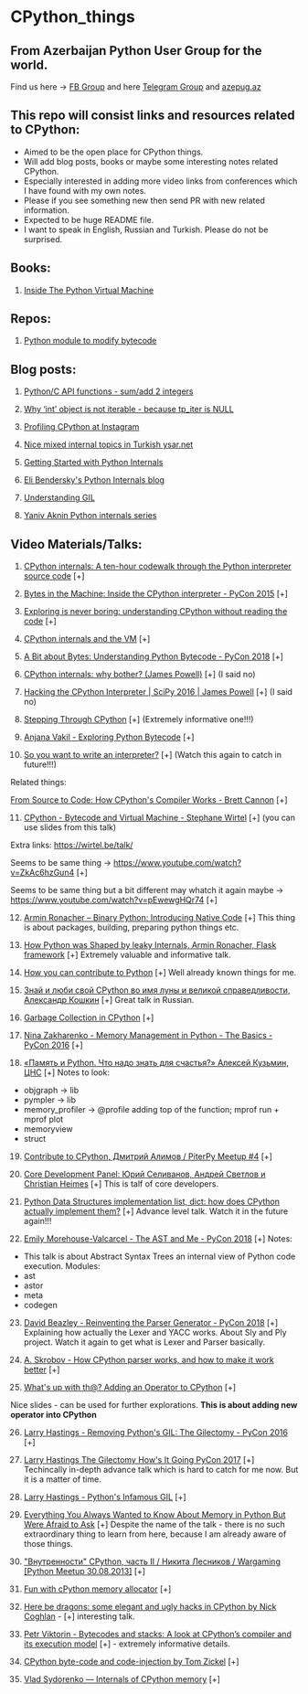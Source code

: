 # CPython_things
## From Azerbaijan Python User Group for the world.
Find us here -> [FB Group](https://www.facebook.com/groups/python.az/) 
and here [Telegram Group](https://t.me/azepug)
and [azepug.az](https://azepug.az/)

## This repo will consist links and resources related to CPython:
* Aimed to be the open place for CPython things.
* Will add blog posts, books or maybe some interesting notes related CPython.
* Especially interested in adding more video links from conferences which I have found with my own notes.
* Please if you see something new then send PR with new related information.
* Expected to be huge README file.
* I want to speak in English, Russian and Turkish. Please do not be surprised.

## Books:
1. [Inside The Python Virtual Machine](https://leanpub.com/insidethepythonvirtualmachine)

## Repos:
1. [Python module to modify bytecode ](https://github.com/vstinner/bytecode)

## Blog posts:
1. [Python/C API functions - sum/add 2 integers](https://pytricks.quora.com/Python-C-API-functions-sum-add-2-integers)

2. [Why ‘int’ object is not iterable - because tp_iter is NULL](https://pytricks.quora.com/Why-int-object-is-not-iterable-because-tp_iter-is-NULL)

3. [Profiling CPython at Instagram](https://instagram-engineering.com/profiling-cpython-at-instagram-89d4cbeeb898)

4. [Nice mixed internal topics in Turkish ysar.net](http://ysar.net/python/)

5. [Getting Started with Python Internals](https://medium.com/@dawran6/getting-started-with-python-internals-a5474ccb8022)

6. [Eli Bendersky's Python Internals blog](https://eli.thegreenplace.net/tag/python-internals)

7. [Understanding GIL](http://dabeaz.com/GIL/)

8. [Yaniv Aknin Python internals series](https://tech.blog.aknin.name/tag/internals/)

## Video Materials/Talks:

1. [CPython internals: A ten-hour codewalk through the Python interpreter source code](https://www.youtube.com/playlist?list=PLzV58Zm8FuBL6OAv1Yu6AwXZrnsFbbR0S) [+]

2. [Bytes in the Machine: Inside the CPython interpreter - PyCon 2015](https://www.youtube.com/watch?v=HVUTjQzESeo) [+]

3. [Exploring is never boring: understanding CPython without reading the code](https://www.youtube.com/watch?v=ZSIRGLmQTLk) [+]

4. [CPython internals and the VM](https://www.youtube.com/watch?v=cUyMnGeZ_3c) [+]

5. [A Bit about Bytes: Understanding Python Bytecode - PyCon 2018](https://www.youtube.com/watch?v=cSSpnq362Bk) [+]

6. [CPython internals: why bother? (James Powell)](https://www.youtube.com/watch?v=xLc5xPYGGnQ) [+] (I said no)

7. [Hacking the CPython Interpreter | SciPy 2016 | James Powell](https://www.youtube.com/watch?v=1SqRRrmQHx0) [+] (I said no)

8. [Stepping Through CPython](https://www.youtube.com/watch?v=XGF3Qu4dUqk) [+] (Extremely informative one!!!)

9. [Anjana Vakil - Exploring Python Bytecode](https://www.youtube.com/watch?v=GNPKBICTF2w) [+]

10. [So you want to write an interpreter?](https://www.youtube.com/watch?v=LCslqgM48D4) [+] (Watch this again to catch in future!!!)

Related things:

[From Source to Code: How CPython's Compiler Works - Brett Cannon](https://www.youtube.com/watch?v=R31NRWgoIWM) [+]

11. [CPython - Bytecode and Virtual Machine - Stephane Wirtel](https://www.youtube.com/watch?v=45BhX5wSeVs) [+] (you can use slides from this talk)

Extra links: https://wirtel.be/talk/

Seems to be same thing -> https://www.youtube.com/watch?v=ZkAc6hzGun4 [+]

Seems to be same thing but a bit different may whatch it again maybe -> https://www.youtube.com/watch?v=pEwewgHQr74 [+]

12. [Armin Ronacher – Binary Python: Introducing Native Code](https://www.youtube.com/watch?v=yhiHmBE9fNU) [+]
This thing is about packages, building, preparing python things etc.

13. [How Python was Shaped by leaky Internals, Armin Ronacher, Flask framework](https://www.youtube.com/watch?v=qCGofLIzX6g) [+]
Extremely valuable and informative talk. 

14. [How you can contribute to Python](https://www.youtube.com/watch?v=i-dZ2pxJNFM&list=PLFE1rxhwe5KbyFovVRF8itngQy6CREOCN&index=40) [+]
Well already known things for me.

15. [Знай и люби свой CPython во имя луны и великой справедливости, Александр Кошкин](https://www.youtube.com/watch?v=0_5_zEOo8kg) [+]
Great talk in Russian.

16. [Garbage Collection in CPython](https://www.youtube.com/watch?v=P-8Z0-MhdQs) [+]

17. [Nina Zakharenko - Memory Management in Python - The Basics - PyCon 2016](https://www.youtube.com/watch?v=F6u5rhUQ6dU) [+]

18. [«Память и Python. Что надо знать для счастья?» Алексей Кузьмин, ЦНС](https://www.youtube.com/watch?v=D0vbuIDOV4c) [+]
Notes to look:
* objgraph -> lib
* pympler -> lib
* memory_profiler -> @profile adding top of the function; mprof run + mprof plot
* memoryview
* struct

19. [Contribute to CPython, Дмитрий Алимов / PiterPy Meetup #4](https://www.youtube.com/watch?v=pN66VuaKDjk&t=706s) [+]

20. [Core Development Panel: Юрий Селиванов, Андрей Светлов и Christian Heimes](https://www.youtube.com/watch?v=E0Gs7C-JctU) [+]
This is talf of core developers.

21. [Python Data Structures implementation list, dict: how does CPython actually implement them?](https://www.youtube.com/watch?v=SC8O3nMO5T4) [+]
Advance level talk. Watch it in the future again!!!

22. [Emily Morehouse-Valcarcel - The AST and Me - PyCon 2018](https://www.youtube.com/watch?v=XhWvz4dK4ng) [+]
Notes:
* This talk is about Abstract Syntax Trees an internal view of Python code execution.
Modules:
* ast
* astor
* meta
* codegen

23. [David Beazley - Reinventing the Parser Generator - PyCon 2018](https://www.youtube.com/watch?v=zJ9z6Ge-vXs) [+]
Explaining how actually the Lexer and YACC works. About Sly and Ply project.
Watch it again to get what is Lexer and Parser basically.

24. [A. Skrobov - How CPython parser works, and how to make it work better](https://www.youtube.com/watch?v=qq6eHivQOjI) [+]

25. [What's up with th@? Adding an Operator to CPython](https://www.youtube.com/watch?v=dQF1hBuQYZE) [+]

Nice slides - can be used for further explorations. **This is about adding new operator into CPython**

26. [Larry Hastings - Removing Python's GIL: The Gilectomy - PyCon 2016](https://www.youtube.com/watch?v=P3AyI_u66Bw) [+]

27. [Larry Hastings The Gilectomy How's It Going PyCon 2017](https://www.youtube.com/watch?v=pLqv11ScGsQ) [+]
Techincally in-depth advance talk which is hard to catch for me now. But it is a matter of time.

28. [Larry Hastings - Python's Infamous GIL](https://www.youtube.com/watch?v=4zeHStBowEk) [+]

29. [Everything You Always Wanted to Know About Memory in Python But Were Afraid to Ask](https://www.youtube.com/watch?v=hf4MKeP5oxg) [+]
Despite the name of the talk - there is no such extraordinary thing to learn from here, because I am already aware of those things.

30. ["Внутренности" CPython, часть II / Никита Лесников / Wargaming [Python Meetup 30.08.2013]](https://www.youtube.com/watch?v=5U496-JPQ_c&t=2s) [+]

31. [Fun with cPython memory allocator](https://www.youtube.com/watch?v=l9Le_JOwgsM) [+]

32. [Here be dragons: some elegant and ugly hacks in CPython by Nick Coghlan](https://www.youtube.com/watch?v=VIBmWnlDjXc) - [+] interesting talk.

33. [Petr Viktorin - Bytecodes and stacks: A look at CPython’s compiler and its execution model](https://www.youtube.com/watch?v=O2lXnayJ-tQ) [+] - extremely informative details.

34. [CPython byte-code and code-injection by Tom Zickel](https://www.youtube.com/watch?v=J7E6hKCGh4k) [+]

35. [Vlad Sydorenko — Internals of CPython memory](https://www.youtube.com/watch?v=-99tauPppoI) [+]
